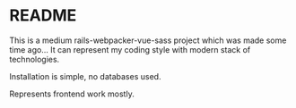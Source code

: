 # README

This is a medium rails-webpacker-vue-sass project which was made some time ago...
It can represent my coding style with modern stack of technologies.

Installation is simple, no databases used.

Represents frontend work mostly.
